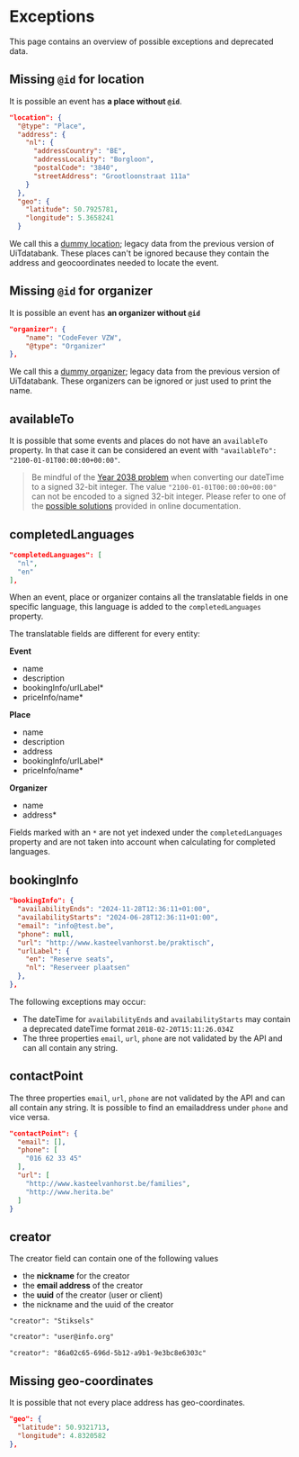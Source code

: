 # Exceptions

This page contains an overview of possible exceptions and deprecated data.


## Missing `@id` for location

It is possible an event has **a place without `@id`**.

```json
"location": {
  "@type": "Place",
  "address": {
    "nl": {
      "addressCountry": "BE",
      "addressLocality": "Borgloon",
      "postalCode": "3840",
      "streetAddress": "Grootloonstraat 111a"
    }
  },
  "geo": {
    "latitude": 50.7925781,
    "longitude": 5.3658241
  }
```

We call this a [dummy location](terminology.md); legacy data from the previous version of UiTdatabank. These places can't be ignored because they contain the address and geocoordinates needed to locate the event.


## Missing `@id` for organizer

It is possible an event has **an organizer without `@id`**

```json
"organizer": {
    "name": "CodeFever VZW",
    "@type": "Organizer"
},
```

We call this a [dummy organizer](terminology.md); legacy data from the previous version of UiTdatabank. These organizers can be ignored or just used to print the name.

## availableTo

It is possible that some events and places do not have an `availableTo` property. In that case it can be considered an event with `"availableTo": "2100-01-01T00:00:00+00:00"`.

<!-- theme: warning -->
> Be mindful of the [Year 2038 problem](https://en.wikipedia.org/wiki/Year_2038_problem) when converting our dateTime to a signed 32-bit integer. The value `"2100-01-01T00:00:00+00:00"` can not be encoded to a signed 32-bit integer. Please refer to one of the [possible solutions](https://en.wikipedia.org/wiki/Year_2038_problem#Possible_solutions) provided in online documentation.

## completedLanguages

```json
"completedLanguages": [
  "nl",
  "en"
],
```

When an event, place or organizer contains all the translatable fields in one specific language, this language is added to the `completedLanguages` property.

The translatable fields are different for every entity:

**Event**
* name
* description
* bookingInfo/urlLabel*
* priceInfo/name*

**Place**
* name
* description
* address
* bookingInfo/urlLabel*
* priceInfo/name*

**Organizer**
* name
* address*

Fields marked with an `*` are not yet indexed under the `completedLanguages` property and are not taken into account when calculating for completed languages.

## bookingInfo

```json
"bookingInfo": {
  "availabilityEnds": "2024-11-28T12:36:11+01:00",
  "availabilityStarts": "2024-06-28T12:36:11+01:00",
  "email": "info@test.be",
  "phone": null,
  "url": "http://www.kasteelvanhorst.be/praktisch",
  "urlLabel": {
    "en": "Reserve seats",
    "nl": "Reserveer plaatsen"
  },
},
```

The following exceptions may occur:
* The dateTime for `availabilityEnds` and `availabilityStarts` may contain a deprecated dateTime format `2018-02-20T15:11:26.034Z`
* The three properties `email`, `url`, `phone` are not validated by the API and can all contain any string.

## contactPoint

The three properties `email`, `url`, `phone` are not validated by the API and can all contain any string. It is possible to find an emailaddress under `phone` and vice versa.

```json
"contactPoint": {
  "email": [],
  "phone": [
    "016 62 33 45"
  ],
  "url": [
    "http://www.kasteelvanhorst.be/families",
    "http://www.herita.be"
  ]
}
```

## creator

The creator field can contain one of the following values 
* the **nickname** for the creator
* the **email address** of the creator
* the **uuid** of the creator (user or client)
* the nickname and the uuid of the creator

```nickname
"creator": "Stiksels"
```

```email 
"creator": "user@info.org"
```

```uuid
"creator": "86a02c65-696d-5b12-a9b1-9e3bc8e6303c"
```


## Missing geo-coordinates

It is possible that not every place address has geo-coordinates.

```json
"geo": {
  "latitude": 50.9321713,
  "longitude": 4.8320582
},
```
